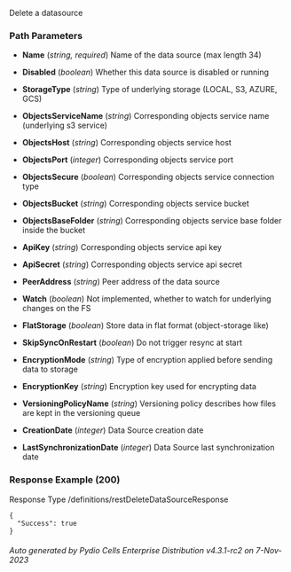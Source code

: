 






 
Delete a datasource  


### Path Parameters

 - **Name** (_string, required_) Name of the data source (max length 34)

 - **Disabled** (_boolean_) Whether this data source is disabled or running

 - **StorageType** (_string_) Type of underlying storage (LOCAL, S3, AZURE, GCS)

 - **ObjectsServiceName** (_string_) Corresponding objects service name (underlying s3 service)

 - **ObjectsHost** (_string_) Corresponding objects service host

 - **ObjectsPort** (_integer_) Corresponding objects service port

 - **ObjectsSecure** (_boolean_) Corresponding objects service connection type

 - **ObjectsBucket** (_string_) Corresponding objects service bucket

 - **ObjectsBaseFolder** (_string_) Corresponding objects service base folder inside the bucket

 - **ApiKey** (_string_) Corresponding objects service api key

 - **ApiSecret** (_string_) Corresponding objects service api secret

 - **PeerAddress** (_string_) Peer address of the data source

 - **Watch** (_boolean_) Not implemented, whether to watch for underlying changes on the FS

 - **FlatStorage** (_boolean_) Store data in flat format (object-storage like)

 - **SkipSyncOnRestart** (_boolean_) Do not trigger resync at start

 - **EncryptionMode** (_string_) Type of encryption applied before sending data to storage

 - **EncryptionKey** (_string_) Encryption key used for encrypting data

 - **VersioningPolicyName** (_string_) Versioning policy describes how files are kept in the versioning queue

 - **CreationDate** (_integer_) Data Source creation date

 - **LastSynchronizationDate** (_integer_) Data Source last synchronization date




### Response Example (200)
Response Type /definitions/restDeleteDataSourceResponse

```
{
  "Success": true
}
```




###### Auto generated by Pydio Cells Enterprise Distribution v4.3.1-rc2 on 7-Nov-2023
